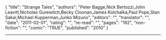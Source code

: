 {
"title": "Strange Tales",
"authors": "Peter Bagge,Nick Bertozzi,John Leavitt,Nicholas Gurewitch,Becky Cloonan,James Kolchalka,Paul Pope,Stan Sakai,Michael Kupperman,Junko Mizuno",
"editors": "",
"translator": "",
"date": "2011-02-01",
"rating": "",
"re-read": "",
"pages": "192",
"non-fiction": "",
"comic": "TRUE",
"published": "2010"
}

---
